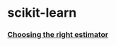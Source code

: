 # scikit-learn

### [Choosing the right estimator](https://scikit-learn.org/stable/tutorial/machine_learning_map/)
